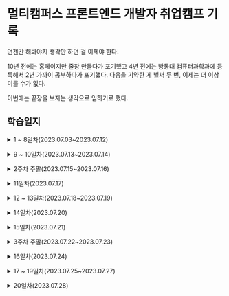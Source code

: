 # 멀티캠퍼스 프론트엔드 개발자 취업캠프 기록
언젠간 해봐야지 생각만 하던 걸 이제야 한다.

10년 전에는 홈페이지만 줄창 만들다가 포기했고
4년 전에는 방통대 컴퓨터과학과에 등록해서 2년 가까이 공부하다가 포기했다.
다음을 기약한 게 벌써 두 번, 이제는 더 이상 미룰 수가 없다.

이번에는 끝장을 보자는 생각으로 임하기로 했다.

## 학습일지

<details>
<summary>1 ~ 8일차(2023.07.03~2023.07.12)</summary><br/>

html과 css의 기본적인 문법과 태그, 속성 등을 배웠다.<br/>
10여년 전에 독학으로 한 번 공부해봤기 때문에 크게 어려운 내용은 없었다.

하지만 그때와 달라진 게 있다면 어떤 선택자를 사용하고 어떤 속성에 어떤 속성값을 줄지 훨씬 고르기 쉬워졌고, 속도도 빨라졌다.<br/>
고등학생 땐 간단한 홈페이지 하나 만드는 데 한 달이 넘게 걸렸었는데 지금은 그 정도 기간이 주어지면 두세 개 정도는 만들 수 있을 것 같다.

flex와 grid에 대한 건 이번에 처음 접하는 거라서 어떤 속성을 부여해서 어떤 레이아웃이 되는 건지 머릿속에 그려지지 않아서 한참 헤맸다.

친구가 알려준 웹게임이 도움이 많이 됐다. ~~그리고 개구리를 싫어하게 됐다.~~
https://github.com/thomaspark/flexboxfroggy/

<br/></details>
<details>
<summary>9 ~ 10일차(2023.07.13~2023.07.14)</summary><br/>
  
깃과 깃허브 특강이 있었다.<br/>
나는 이미 깃과 깃허브를 사용하고 있었기 때문에 별로 얻어갈 게 없을 거라고 생각했는데 의외로 배운 점이 많았다.<br/>
버전 관리의 중요성을 알고 그걸 위해서 깃허브를 시작한 게 아니었는데 앞으로 깃허브를 어떻게 활용해봐야 할지에 대해 다시 한 번 생각해보는 계기가 됐다.

그리고 여태 cli만 쓰다가 오늘 처음으로 gui툴을 사용해봤는데 간편하고 직관적이어서 좋았다.<br/>
이래서 디자이너와 프론트엔드 개발자가 있는 거라는 생각이 들었다.

아직 cli를 사용하는 게 익숙하지 않아서 gui 툴보다 cli로 작업하는 게 더 빠르다는 강사님의 말에는 공감할 수가 없었다...<br/>
언젠가 파워 공감을 하게 되는 날이 오면 좋겠다.

<br/></details>
<details>
<summary>2주차 주말(2023.07.15~2023.07.16)</summary><br/>

그동안 배운 html과 css 지식을 가지고 티스토리 스킨을 일부 수정했고, 다음주부터 배우게 될 자바스크립트를 미리 예습했고, 우연찮게 [highlight.js](https://github.com/highlightjs/highlight.js)의 버그를 찾게 되어 issue를 작성했다.

사실 그동안은 다른 사람이 만든 티스토리 스킨을 받아다 쓰기만 했지 수정한 적은 거의 없었는데 배운 걸 써먹어보고 싶었다.<br/>
지금 내 티스토리에는 [hELLO 스킨](https://github.com/pronist/tistory-skin-hELLO)이 적용돼 있다.<br/>
스킨을 적용하면 오른쪽 상단과 하단에 버튼이 생기는데 이게 도대체 무슨 기능을 하는 버튼인지 알 수가 없었다.<br/>
버튼 안의 아이콘을 보고 대충 유추는 가능했지만 역시 글자로 보여주는 게 제일 알기 쉽다고 생각했다.<br/>
그래서 마우스오버를 하면 말풍선 모양으로 무슨 기능을 하는 버튼인지 텍스트가 뜨도록 수정했다.<br/>

자바스크립트를 아예 처음 접하는 건 아니지만 방통대에서 강의를 수강한 것도 아니고 각 잡고 독학해본 적도 없어서 다음주부터 교육을 잘 들을 수 있을지 걱정이 앞섰다.<br/>
그래서 예습을 하기로 결심했고, 공식 문서와 다른 사람들이 정리해놓은 내용을 보면서 머리에 김이 났다.

highlight.js는 심각한 버그가 있는 건 아니고, css 선택자 중에서 :first-child와 :first-of-type에 스타일이 적용되지 않는 버그가 있었다.<br/>
구글링을 해보니 나와 같은 문제를 겪은 사람이 있었는데 개발자가 테스트 케이스에 텍스트를 복사할 수 있도록 코드를 달라고 했는데도 계속 이미지만 올리길래 답답해서 내가 코멘트를 달았다.<br/>
그리고 바로 몇 시간 뒤에 개발자로부터 답변을 받았다.<br/>
:first가 앞에 오도록 정렬돼서 :first만 인식하고 -child나 -of-type을 건너뛰는 것 같으니 정렬 순서를 `reverse()`를 하면 간단하게 해결될 거라고 한다.<br/>
자세하게 설명해준 덕에 아주 쉽게 이해가 돼서 내가 수정해보려고 몇 시간 내내 붙잡고 있었는데 결국 실패했다.<br/>
난 아직 남이 쓴 코드를 이해하고 수정할 만큼의 실력이 없다.<br/>
더 열심히 공부해서 다시 도전해봐야겠다.

그렇게 토요일 하루종일, 그리고 일요일 오전 동안 공부한 내용을 가지고 뭔가를 만들어보기로 했다.<br/>
실무에서도 자주 쓸 것 같고 제일 만만해보이는 Date 객체를 사용해서 [일력과 시계](https://github.com/neix604/FrontEndStudying/tree/main/practice/calendar)를 만들었다.<br/>
내가 뭔가를 만들었다는 것만으로도 뿌듯했고, 앞으로 어떤 걸 더 만들 수 있을지 기대됐다.

<br/></details>
<details>
<summary>11일차(2023.07.17)</summary><br/>

주말 동안 걱정하고 걱정하던 자바스크립트 교육의 날이 밝았다.<br/>
하지만 걱정했던 게 무색하게 너무나도 난이도가 쉬웠다.<br/>
예습을 지나치게 많이 했던 걸까...<br/>
그래도 복습을 소홀히 할 수는 없으니 오늘 배운 기억을 더듬어가며 코드도 다시 작성해보고 개발자 도구로 콘솔 창에서 이것저것 입력해봤다.<br/>
새로운 장난감이 생긴 기분이다.

<br/></details>
<details>
<summary>12 ~ 13일차(2023.07.18~2023.07.19)</summary><br/>

프롬프트로 입력받고, 입력받은 숫자와 문자열을 처리하고, html 문서 내의 요소를 js로 불러오는 걸 배웠다.<br/>
혼자서 예습했을 때는 놓쳤던 내용도 알게 되고 헷갈렸던 개념들도 말로 설명을 들었더니 금세 이해됐다.<br/>
특히 스코프 개념이 엄청 헷갈렸는데 이제는 명확하게 알게 됐다.<br/>
그리고 자바스크립트는 c언어처럼 변수를 선언할 때 자료형을 한정시킬 수 없어서 무언가 연산하거나 변수에 저장된 값을 불러올 때 주의해야겠다고 생각했다.<br/>
3주차도 순탄하게 흘러가는 것 같아서 기분이 좋다.

<br/></details>
<details>
<summary>14일차(2023.07.20)</summary><br/>

인풋으로 입력받은 값을 자바스크립트에서 제어하는 걸 배웠다.<br/>
강사님이 짜준 코드 말고 더 간결하고 보기 좋게 쓸 수 있는 코드는 없을까 싶어서 이런저런 시도를 해봤는데, [정상적으로 실행은 되는데 원리는 뭔지 모르겠는 코드](https://github.com/neix604/FrontEndStudying/blob/main/JavaScript/part%2005/js/getForm.js)를 만들었다.<br/>
이것과 관련한 삽질을 [티스토리](https://hapl197.tistory.com/11)에 기록해뒀다.

<br/></details>

<details>
<summary>15일차(2023.07.21)</summary><br/>

자바스크립트의 이벤트에 대해서 배웠다.<br/>
지금까지는 코드를 쓰면 오류가 나서 다시 작성할 일이 거의 없었는데 어제부터 하나 둘 오류가 나기 시작했다.<br/>
대부분이 오타였고, 오타가 아닌 건 변수를 잘못된 위치에 선언해서 생긴 오류였다.<br/>
예습, 복습을 꽤나 철저하게 했다고 생각했는데 아직 한참 모자란 것 같다.<br/>
그래도 15일차까지 무사히 달려왔다.<br/>
아직 갈 길은 멀지만 걱정했던 것과는 다르게 공부하는 게 생각보다 재밌어서 시간이 금방 가버린다.<br/>
<br/>
이번 주말에는 html과 css도 기초부터 다시 차근차근 살펴봐야겠다.<br/>

<br/></details>

<details>
<summary>3주차 주말(2023.07.22~2023.07.23)</summary><br/>

컨디션이 좋지 못해서 공부를 거의 못했다.<br/>
11일~15일차에 배웠던 내용을 전체적으로 한 번씩 훑어봤고, 어렵다고 생각되는 내용이 없어서 푹 쉬었다.<br/>
공부는 체력전이니까!

<br/></details>

<details>
<summary>16일차(2023.07.24)</summary><br/>

내장 객체와 내장 메소드에 대해서 배웠다.<br/>
다른 건 전부 다 이해가 되는데, this는 진짜 모르겠다.<br/>
어떨 땐 의도한 대로 작동하고, 어떨 땐 아예 작동을 안 하고...<br/>
좀 더 자세하게 공부하고 싶었는데 다른 내용도 볼 게 많아서 아무래도 주말에 다시 봐야 할 것 같다.<br/>
오늘따라 진도를 많이 나가서 공부할 게 유난히 더 많다.

<br/></details>

<details>
<summary>17 ~ 19일차(2023.07.25~2023.07.27)</summary><br/>

이제 this를 좀 알 것 같기도 하다.<br/>
하지만 여전히 this를 쓸 땐 이게 어디에 바인딩 되어 있는 건지 한참 생각해보고 써야 한다.<br/>
어렵다....<br/><br/>

아무튼 정해진 자바스크립트 진도가 모두 끝났고, 마무리로 클론 코딩을 했다.<br/>
복습을 열심히 한 덕인지 멤버 카드를 만드는 것까지는 원본 코드를 안 보고도 금방 완성했고, 심지어 내가 짠 코드가 더 마음에 드는데 뮤직 플레이어는 진짜.... 너무 어려웠다.<br/><br/>

막막했던 것 1.<br/>
::before와 ::after로 말풍선을 만들 줄만 알았지 각 잡고 써본 건 이번이 처음이라서 css에서도 한 차례 막혔다.
::before가 요소의 앞에 가상 요소를 생성하니까 position으로 같은 위치에 놓으면 당연히 가상 요소가 아래쪽에 위치할 거라고 생각했는데 가상 요소가 위에 왔다.<br/>
::after를 만들어서 어떻게 해결은 했는데 아직도 이게 맞는 방법인지 모르겠다.<br/><br/>

막막했던 것2.<br/>
이 죽일 놈의 자바스크립트.........
복습도 열심히 하고 수업 중에 배우지 않은 것도 혼자서 찾아보고, 실습해보고, 진짜 열심히 공부했다고 생각했는데 아직 한~~~~참 멀었다.<br/>
지금 나의 제일 큰 문제는 전체적인 틀을 잡지 않고 일단 코드부터 써내려가는 거다.<br/>
마크업을 작성하기 전에는 레이아웃도 그려보고 마진/패딩을 어떻게 줄지, 디스플레이를 뭘 줄지 한 번씩 다 생각해보고 시작하는데 이상하게 자바스크립트에서는 그게 잘 안 된다.<br/><br/>

휴... 힘들었지만 그래도 제대로 된 클론 코딩을 해보니까 여태 몰랐던 나의 안 좋은 습관이나 부족한 점을 더 알 수 있었다.<br/>
어떻게든 내껄 완성하고 나니까 다른 사람들 코드도 보고 싶은데 수강생들 간에 교류가 활발하지 않아서 조금 아쉽다.<br/>
그래서 저번주에 매니저님께 따로 스터디 그룹을 만들어도 된다는 답변도 받았고 코드 리뷰 스터디가 하고 싶어서 구체적인 구상도 다 해놨는데 모집할 엄두가 안 난다.<br/>
내 공부 하기도 바빠서 자는 시간까지 줄여가며 고3 때보다 더 시간에 쫓기는 중인데 과연 스터디 운영을 할 수 있을까?<br/>
하루가 48시간이었으면 좋겠다.<br/>

<br/></details>

<details>
<summary>20일차(2023.07.28)</summary><br/>

UI/UX 특강이 있었다.<br/>
디자인 특강이니까 당연히 디자인 툴 쓰는 방법 같이 디자인 기법에 대한 강의일 거라고 생각했는데 그것보다 훨씬 이론적인 내용이었다.<br/>
처음에는 이걸 어디에 써먹을 수 있을까 싶어서 혼란스러웠지만 듣다 보니 나름대로 재밌었다.<br/>
디자인의 원칙이나 트렌드, 기획 단계 등을 배웠는데 미처 몰랐던 내용들도 새로 알게 돼서 흥미로웠고 나중에 개발자로서 디자이너와 협업할 때 더 원활한 소통이 가능할 것 같다는 생각이 들었다.<br/><br/>

예전 회사에서 매주 카드 뉴스를 만들 일이 있었는데 그때 생각도 좀 났다.<br/>
나는 게으른 완벽주의자라서, 내 개인적인 일은 완벽하게 하지 못할 것 같으면 한없이 미루는 편이다.<br/>
근데 업무는 미룰 수가 없으니까 이왕 할 거면 제대로 해야지 싶어서 UI/UX 인강도 결제해서 보고 퇴근 후에 집에서까지 카드 뉴스를 붙잡고 씨름했었다.<br/>
내 인생에서 그 전에도, 그리고 앞으로도 그때보다 열정이 넘치는 일은 없을 거라고 생각했었는데 지금은 꾸준히 열정 최대치를 갱신하고 있다.<br/>
엉덩이 붙이고 앉아서 공부하는 거엔 소질이 없는 줄 알았는데 꼭 그렇지만은 않은 모양이다.<br/>
언제 또 이렇게 공부해보겠나 싶기도 하고, 수료하고 나서 취업을 못하더라도 뭔가 하나는 얻어가고 싶어서 더 열심히 하게 된다.<br/>
긍정적인 방향으로 잘 나아가고 있어서 뿌듯하다.<br/><br/><br/>

주말에 할 것 :
1. html, css 복습<br/>
2. 코어 자바스크립트 1회독<br/>
3. 클론 코딩 복습<br/>
4. 웹 페이지 구현 실습

<br/></details>